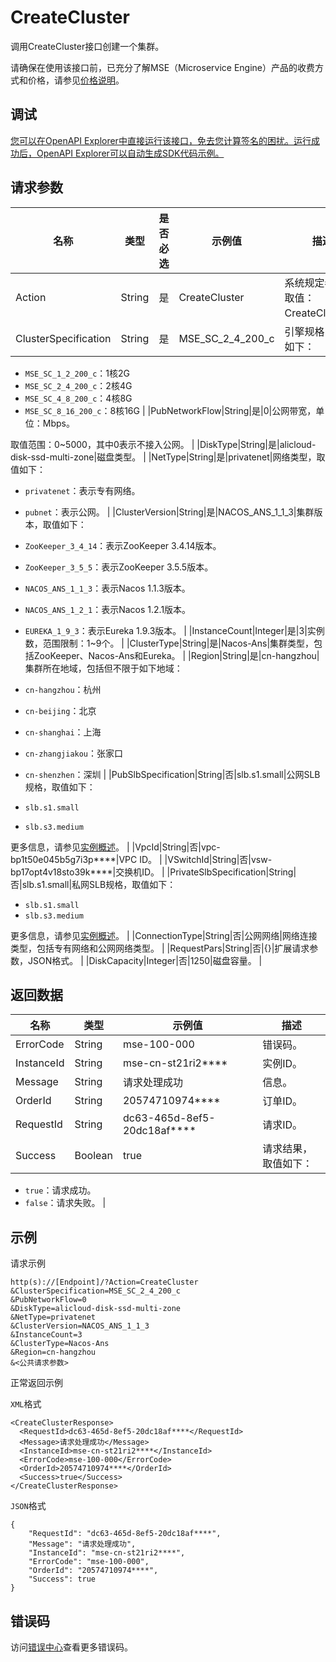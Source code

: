 # CreateCluster

调用CreateCluster接口创建一个集群。

请确保在使用该接口前，已充分了解MSE（Microservice Engine）产品的收费方式和价格，请参见[价格说明](https://help.aliyun.com/document_detail/139842.html)。

## 调试

[您可以在OpenAPI Explorer中直接运行该接口，免去您计算签名的困扰。运行成功后，OpenAPI Explorer可以自动生成SDK代码示例。](https://api.aliyun.com/#product=mse&api=CreateCluster&type=RPC&version=2019-05-31)

## 请求参数

|名称|类型|是否必选|示例值|描述|
|--|--|----|---|--|
|Action|String|是|CreateCluster|系统规定参数，取值：CreateCluster。 |
|ClusterSpecification|String|是|MSE\_SC\_2\_4\_200\_c|引擎规格，取值如下：

 -   `MSE_SC_1_2_200_c`：1核2G
-   `MSE_SC_2_4_200_c`：2核4G
-   `MSE_SC_4_8_200_c`：4核8G
-   `MSE_SC_8_16_200_c`：8核16G |
|PubNetworkFlow|String|是|0|公网带宽，单位：Mbps。

 取值范围：0~5000，其中0表示不接入公网。 |
|DiskType|String|是|alicloud-disk-ssd-multi-zone|磁盘类型。 |
|NetType|String|是|privatenet|网络类型，取值如下：

 -   `privatenet`：表示专有网络。
-   `pubnet`：表示公网。 |
|ClusterVersion|String|是|NACOS\_ANS\_1\_1\_3|集群版本，取值如下：

 -   `ZooKeeper_3_4_14`：表示ZooKeeper 3.4.14版本。
-   `ZooKeeper_3_5_5`：表示ZooKeeper 3.5.5版本。
-   `NACOS_ANS_1_1_3`：表示Nacos 1.1.3版本。
-   `NACOS_ANS_1_2_1`：表示Nacos 1.2.1版本。
-   `EUREKA_1_9_3`：表示Eureka 1.9.3版本。 |
|InstanceCount|Integer|是|3|实例数，范围限制：1~9个。 |
|ClusterType|String|是|Nacos-Ans|集群类型，包括ZooKeeper、Nacos-Ans和Eureka。 |
|Region|String|是|cn-hangzhou|集群所在地域，包括但不限于如下地域：

 -   `cn-hangzhou`：杭州
-   `cn-beijing`：北京
-   `cn-shanghai`：上海
-   `cn-zhangjiakou`：张家口
-   `cn-shenzhen`：深圳 |
|PubSlbSpecification|String|否|slb.s1.small|公网SLB规格，取值如下：

 -   `slb.s1.small`
-   `slb.s3.medium`

更多信息，请参见[实例概述](https://help.aliyun.com/document_detail/85931.html)。 |
|VpcId|String|否|vpc-bp1t50e045b5g7i3p\*\*\*\*|VPC ID。 |
|VSwitchId|String|否|vsw-bp17opt4v18sto39k\*\*\*\*|交换机ID。 |
|PrivateSlbSpecification|String|否|slb.s1.small|私网SLB规格，取值如下：

 -   `slb.s1.small`
-   `slb.s3.medium`

更多信息，请参见[实例概述](https://help.aliyun.com/document_detail/85931.html)。 |
|ConnectionType|String|否|公网网络|网络连接类型，包括专有网络和公网网络类型。 |
|RequestPars|String|否|\{\}|扩展请求参数，JSON格式。 |
|DiskCapacity|Integer|否|1250|磁盘容量。 |

## 返回数据

|名称|类型|示例值|描述|
|--|--|---|--|
|ErrorCode|String|mse-100-000|错误码。 |
|InstanceId|String|mse-cn-st21ri2\*\*\*\*|实例ID。 |
|Message|String|请求处理成功|信息。 |
|OrderId|String|20574710974\*\*\*\*|订单ID。 |
|RequestId|String|dc63-465d-8ef5-20dc18af\*\*\*\*|请求ID。 |
|Success|Boolean|true|请求结果，取值如下：

 -   `true`：请求成功。
-   `false`：请求失败。 |

## 示例

请求示例

```
http(s)://[Endpoint]/?Action=CreateCluster
&ClusterSpecification=MSE_SC_2_4_200_c
&PubNetworkFlow=0
&DiskType=alicloud-disk-ssd-multi-zone
&NetType=privatenet
&ClusterVersion=NACOS_ANS_1_1_3
&InstanceCount=3
&ClusterType=Nacos-Ans
&Region=cn-hangzhou
&<公共请求参数>
```

正常返回示例

`XML`格式

```
<CreateClusterResponse>
  <RequestId>dc63-465d-8ef5-20dc18af****</RequestId>
  <Message>请求处理成功</Message>
  <InstanceId>mse-cn-st21ri2****</InstanceId>
  <ErrorCode>mse-100-000</ErrorCode>
  <OrderId>20574710974****</OrderId>
  <Success>true</Success>
</CreateClusterResponse>
```

`JSON`格式

```
{
    "RequestId": "dc63-465d-8ef5-20dc18af****",
    "Message": "请求处理成功",
    "InstanceId": "mse-cn-st21ri2****",
    "ErrorCode": "mse-100-000",
    "OrderId": "20574710974****",
    "Success": true
}
```

## 错误码

访问[错误中心](https://error-center.aliyun.com/status/product/mse)查看更多错误码。

